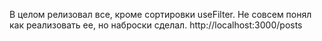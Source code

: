 В целом релизовал все, кроме сортировки useFilter. Не совсем понял как реализовать ее, но наброски сделал.
http://localhost:3000/posts
